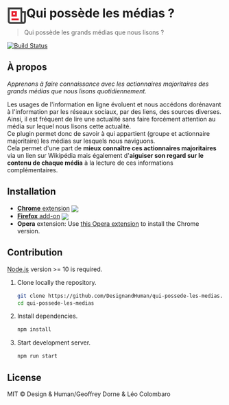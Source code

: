 # <img src="source/icon.png" width="45" align="left"> Qui possède les médias ?

> Qui possède les grands médias que nous lisons ?

[![Build Status](https://travis-ci.com/DesignandHuman/qui-possede-les-medias.svg?branch=master)](https://travis-ci.com/DesignandHuman/qui-possede-les-medias)

## À propos

_Apprenons à faire connaissance avec les actionnaires majoritaires des grands médias que nous lisons quotidiennement._

Les usages de l'information en ligne évoluent et nous accédons dorénavant à l'information par les réseaux sociaux, par des liens, des sources diverses.  
Ainsi, il est fréquent de lire une actualité sans faire forcément attention au média sur lequel nous lisons cette actualité.  
Ce plugin permet donc de savoir à qui appartient (groupe et actionnaire majoritaire) les médias sur lesquels nous naviguons.  
Cela permet d'une part de **mieux connaître ces actionnaires majoritaires** via un lien sur Wikipédia mais également d'**aiguiser son regard sur le contenu de chaque média** à la lecture de ces informations complémentaires.


## Installation

[link-cws]: https://chrome.google.com/webstore/detail/qui-possede-les-medias/id "Version published on Chrome Web Store"
[link-amo]: https://addons.mozilla.org/firefox/addon/qui-possede-les-medias/ "Version published on Mozilla Add-ons"

- [**Chrome** extension][link-cws] [<img valign="middle" src="https://img.shields.io/chrome-web-store/v/id.svg">][link-cws]
- [**Firefox** add-on][link-amo] [<img valign="middle" src="https://img.shields.io/amo/v/qui-possede-les-medias.svg">][link-amo]
- **Opera** extension: Use [this Opera extension](https://addons.opera.com/en/extensions/details/download-chrome-extension-9/) to install the Chrome version.


## Contribution

[Node.js](https://nodejs.org/) version >= 10 is required.

1. Clone locally the repository.
   ```bash
   git clone https://github.com/DesignandHuman/qui-possede-les-medias.git
   cd qui-possede-les-medias
   ```
2. Install dependencies.
   ```bash
   npm install
   ```
3. Start development server.
   ```bash
   npm run start
   ```


## License

MIT © Design & Human/Geoffrey Dorne & Léo Colombaro

